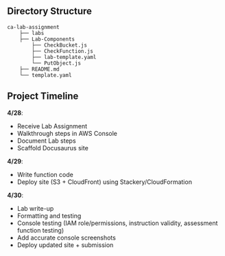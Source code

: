 ## Directory Structure

```text
ca-lab-assignment
    ├── labs
    ├── Lab-Components
        ├── CheckBucket.js
        ├── CheckFunction.js
        ├── lab-template.yaml
        └── PutObject.js
    ├── README.md
    └── template.yaml
```

## Project Timeline

**4/28**:
- Receive Lab Assignment
- Walkthrough steps in AWS Console
- Document Lab steps
- Scaffold Docusaurus site

**4/29**:
- Write function code
- Deploy site (S3 + CloudFront) using Stackery/CloudFormation

**4/30**:
- Lab write-up
- Formatting and testing
- Console testing (IAM role/permissions, instruction validity, assessment function testing)
- Add accurate console screenshots
- Deploy updated site + submission